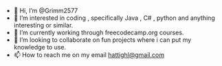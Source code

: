 - 👋 Hi, I’m @Grimm2577
- 👀 I’m interested in coding , specifically Java , C# , python and anything interesting or similar.
- 🌱 I’m currently working through freecodecamp.org courses.
- 💞️ I’m looking to collaborate on fun projects where i can put my knowledge to use.
- 📫 How to reach me on my email hattighl@gmail.com
